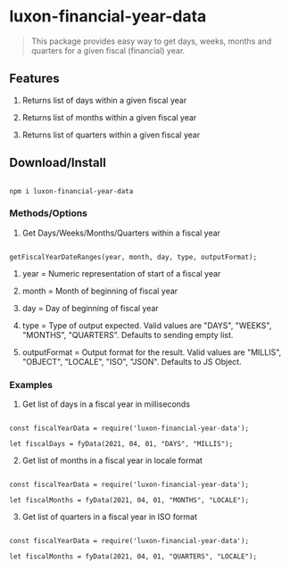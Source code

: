 
  

# luxon-financial-year-data

  

> This package provides easy way to get days, weeks, months and quarters for a given fiscal (financial) year.

  

## Features

  

1. Returns list of days within a given fiscal year

2. Returns list of months within a given fiscal year

3. Returns list of quarters within a given fiscal year

  

## Download/Install

```

npm i luxon-financial-year-data

```

### Methods/Options

  

1. Get Days/Weeks/Months/Quarters within a fiscal year

```

getFiscalYearDateRanges(year, month, day, type, outputFormat);

```

1. year = Numeric representation of start of a fiscal year

2. month = Month of beginning of fiscal year

3. day = Day of beginning of fiscal year

4. type = Type of output expected. Valid values are "DAYS", "WEEKS", "MONTHS", "QUARTERS". Defaults to sending empty list.

5. outputFormat = Output format for the result. Valid values are "MILLIS", "OBJECT", "LOCALE", "ISO", "JSON". Defaults to JS Object.

  

### Examples

  

1. Get list of days in a fiscal year in milliseconds

```

const fiscalYearData = require('luxon-financial-year-data');

let fiscalDays = fyData(2021, 04, 01, "DAYS", "MILLIS");

```

  

2. Get list of months in a fiscal year in locale format

```

const fiscalYearData = require('luxon-financial-year-data');

let fiscalMonths = fyData(2021, 04, 01, "MONTHS", "LOCALE");

```

  

3. Get list of quarters in a fiscal year in ISO format

```

const fiscalYearData = require('luxon-financial-year-data');

let fiscalMonths = fyData(2021, 04, 01, "QUARTERS", "LOCALE");

```
